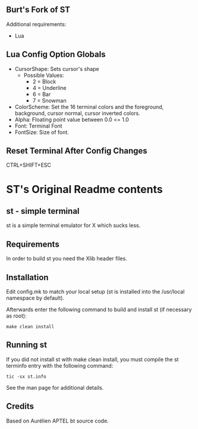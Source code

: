 Burt's Fork of ST
-------------------
Additional requirements:
  - Lua

## Lua Config Option Globals

- CursorShape: Sets cursor's shape
  - Possible Values:
    - 2 = Block
    - 4 = Underline
    - 6 = Bar
    - 7 = Snowman
- ColorScheme: Set the 16 terminal colors and the 
  foreground, background, cursor normal, cursor inverted colors.
- Alpha: Floating point value between 0.0 <= 1.0
- Font: Terminal Font
- FontSize: Size of font.

## Reset Terminal After Config Changes

CTRL+SHIFT+ESC

# ST's Original Readme contents

st - simple terminal
--------------------
st is a simple terminal emulator for X which sucks less.


Requirements
------------
In order to build st you need the Xlib header files.


Installation
------------
Edit config.mk to match your local setup (st is installed into
the /usr/local namespace by default).

Afterwards enter the following command to build and install st (if
necessary as root):

    make clean install


Running st
----------
If you did not install st with make clean install, you must compile
the st terminfo entry with the following command:

    tic -sx st.info

See the man page for additional details.

Credits
-------
Based on Aurélien APTEL <aurelien dot aptel at gmail dot com> bt source code.

